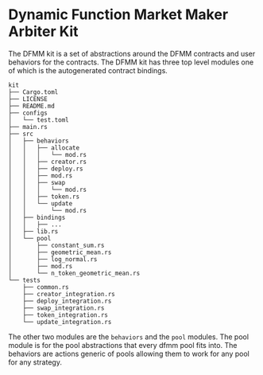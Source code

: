 # Dynamic Function Market Maker Arbiter Kit

The DFMM kit is a set of abstractions around the DFMM contracts and user behaviors for the contracts.
The DFMM kit has three top level modules one of which is the autogenerated contract bindings.

```
kit
├── Cargo.toml
├── LICENSE
├── README.md
├── configs
│   └── test.toml
├── main.rs
├── src
│   ├── behaviors
│   │   ├── allocate
│   │   │   └── mod.rs
│   │   ├── creator.rs
│   │   ├── deploy.rs
│   │   ├── mod.rs
│   │   ├── swap
│   │   │   └── mod.rs
│   │   ├── token.rs
│   │   └── update
│   │       └── mod.rs
│   ├── bindings
│   │   ├── ...
│   ├── lib.rs
│   └── pool
│       ├── constant_sum.rs
│       ├── geometric_mean.rs
│       ├── log_normal.rs
│       ├── mod.rs
│       └── n_token_geometric_mean.rs
└── tests
    ├── common.rs
    ├── creator_integration.rs
    ├── deploy_integration.rs
    ├── swap_integration.rs
    ├── token_integration.rs
    └── update_integration.rs
```

The other two modules are the `behaviors` and the `pool` modules.
The pool module is for the pool abstractions that every dfmm pool fits into.
The behaviors are actions generic of pools allowing them to work for any pool for any strategy. 